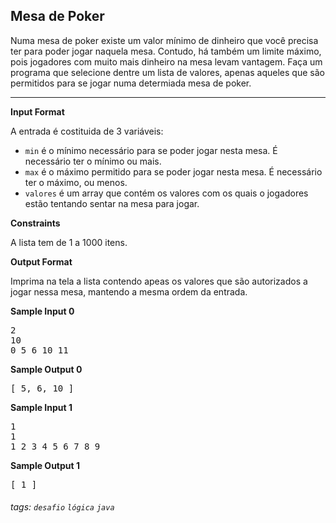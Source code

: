 ## Mesa de Poker

Numa mesa de poker existe um valor mínimo de dinheiro que você precisa ter para poder jogar naquela mesa. Contudo, há também um limite máximo, pois jogadores com muito mais dinheiro na mesa levam vantagem. Faça um programa que selecione dentre um lista de valores, apenas aqueles que são permitidos para se jogar numa determiada mesa de poker.

---

**Input Format**

A entrada é costituida de 3 variáveis:

- `min` é o mínimo necessário para se poder jogar nesta mesa. É necessário ter o mínimo ou mais.
- `max` é o máximo permitido para se poder jogar nesta mesa. É necessário ter o máximo, ou menos.
- `valores` é um array que contém os valores com os quais o jogadores estão tentando sentar na mesa para jogar.

**Constraints**

A lista tem de 1 a 1000 itens.

**Output Format**

Imprima na tela a lista contendo apeas os valores que são autorizados a jogar nessa mesa, mantendo a mesma ordem da entrada.

**Sample Input 0**

<pre>
2
10
0 5 6 10 11
</pre>

**Sample Output 0**

<pre>
[ 5, 6, 10 ]
</pre>

**Sample Input 1**

<pre>
1
1
1 2 3 4 5 6 7 8 9
</pre>

**Sample Output 1**

<pre>
[ 1 ]
</pre>

###### tags: `desafio` `lógica` `java`